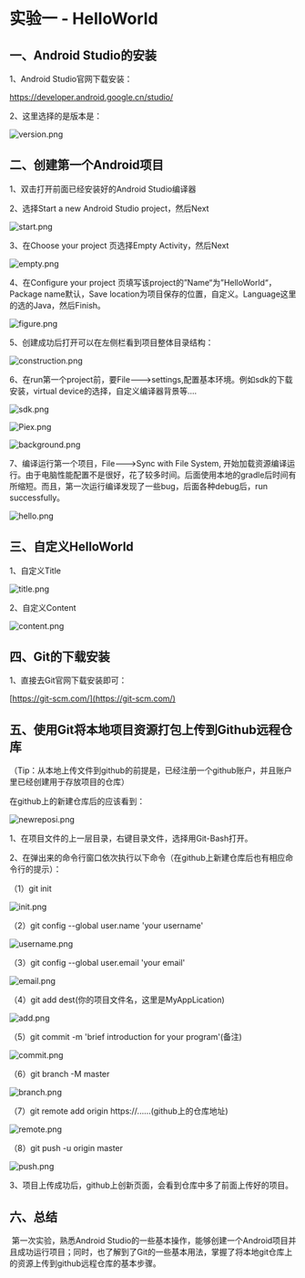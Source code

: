 # 实验一 - HelloWorld

## 一、Android Studio的安装

1、Android Studio官网下载安装：

[https://developer.android.google.cn/studio/ ](https://developer.android.google.cn/studio/)

2、这里选择的是版本是：

![version.png](https://i.loli.net/2020/10/06/x4bvahSpe9sDABd.png)

## 二、创建第一个Android项目

1、双击打开前面已经安装好的Android Studio编译器

2、选择Start a new Android Studio project，然后Next

![start.png](https://i.loli.net/2020/10/06/SJvCbnkrIy4VXcD.png)

3、在Choose your project 页选择Empty Activity，然后Next

![empty.png](https://i.loli.net/2020/10/06/HO7EULCmiVl98PM.png)

4、在Configure your project 页填写该project的”Name“为”HelloWorld“，Package name默认，Save location为项目保存的位置，自定义。Language这里的选的Java，然后Finish。

![figure.png](https://i.loli.net/2020/10/06/Xxvd5T7wE2Rtzfb.png)

5、创建成功后打开可以在左侧栏看到项目整体目录结构：

![construction.png](https://i.loli.net/2020/10/06/qXnuRlGvgBz5yS8.png)

6、在run第一个project前，要File--->settings,配置基本环境。例如sdk的下载安装，virtual device的选择，自定义编译器背景等....

![sdk.png](https://i.loli.net/2020/10/06/sCP7OAGR1DuKhxk.png)

![Piex.png](https://i.loli.net/2020/10/06/1Hip43RMmAgGQvW.png)

![background.png](https://i.loli.net/2020/10/06/RF3LW6w2AnHheXi.png)



7、编译运行第一个项目，File--->Sync with File System, 开始加载资源编译运行。由于电脑性能配置不是很好，花了较多时间。后面使用本地的gradle后时间有所缩短。而且，第一次运行编译发现了一些bug，后面各种debug后，run successfully。

![hello.png](https://i.loli.net/2020/10/06/7HugQajdGUJZEOc.png)

## 三、自定义HelloWorld

1、自定义Title

![title.png](https://i.loli.net/2020/10/06/aD9KCwMLkQdgi3f.png)

2、自定义Content

![content.png](https://i.loli.net/2020/10/06/ysKzCBeE93f4Adg.png)

## 四、Git的下载安装

1、直接去Git官网下载安装即可：

[https://git-scm.com/](https://git-scm.com/)

## 五、使用Git将本地项目资源打包上传到Github远程仓库

（Tip：从本地上传文件到github的前提是，已经注册一个github账户，并且账户里已经创建用于存放项目的仓库）

在github上的新建仓库后的应该看到：

![newreposi.png](https://i.loli.net/2020/10/06/1gn4cZ7Q2GB3kWD.png)

1、在项目文件的上一层目录，右键目录文件，选择用Git-Bash打开。

2、在弹出来的命令行窗口依次执行以下命令（在github上新建仓库后也有相应命令行的提示）：

（1）git init 

![init.png](https://i.loli.net/2020/10/06/QEC2s6VlkgA5u9W.png)

（2）git config --global user.name 'your username'

![username.png](https://i.loli.net/2020/10/06/yVefZGK6Tw4vFjY.png)

（3）git config --global user.email 'your email'

![email.png](https://i.loli.net/2020/10/06/PoJECKF1QmB9sgI.png)

（4）git add dest(你的项目文件名，这里是MyAppLication)

![add.png](https://i.loli.net/2020/10/06/rq6Sxt8loMQu2fE.png)

（5）git commit -m 'brief introduction for your program'(备注)

![commit.png](https://i.loli.net/2020/10/06/VUWrxzL4SAvbcEg.png)

（6）git branch -M master

![branch.png](https://i.loli.net/2020/10/06/mgI5AFs6Oe3hWYa.png)

（7）git remote add origin https://......(github上的仓库地址)

![remote.png](https://i.loli.net/2020/10/06/eTC62g83scyOSzM.png)

（8）git push -u origin master

![push.png](https://i.loli.net/2020/10/06/DN5gQUuB9MRjECf.png)

3、项目上传成功后，github上创新页面，会看到仓库中多了前面上传好的项目。

## 六、总结

​		第一次实验，熟悉Android Studio的一些基本操作，能够创建一个Android项目并且成功运行项目；同时，也了解到了Git的一些基本用法，掌握了将本地git仓库上的资源上传到github远程仓库的基本步骤。
